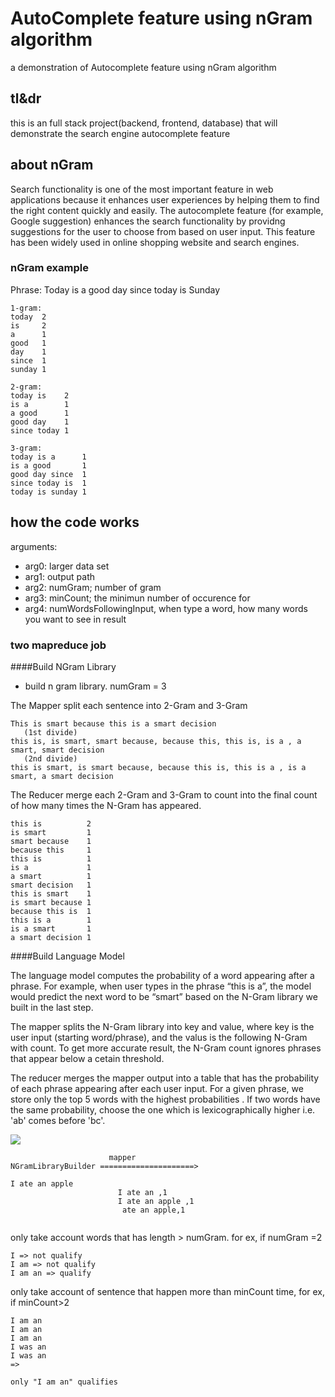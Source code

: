 # AutoComplete feature using nGram algorithm
a demonstration of Autocomplete feature using nGram algorithm 

## tl&dr
this is an full stack project(backend, frontend, database) that will demonstrate the search engine autocomplete feature


## about nGram
Search functionality is one of the most important feature in web applications because it enhances user experiences by helping 
them to find the right content quickly and easily. The autocomplete feature (for example, Google suggestion) enhances the search
functionality by providng suggestions for the user to choose from based on user input. This feature has been widely used in online
shopping website and search engines.

### nGram example


Phrase: Today is a good day since today is Sunday

```
1-gram: 
today  2
is     2
a      1
good   1
day    1
since  1 
sunday 1

2-gram:
today is    2
is a        1
a good      1
good day    1
since today 1 

3-gram:
today is a      1
is a good       1
good day since  1
since today is  1
today is sunday 1   
```



## how the code works
arguments:
- arg0: larger data set
- arg1: output path
- arg2: numGram; number of gram
- arg3: minCount; the minimun number of occurence for 
- arg4: numWordsFollowingInput, when type a word, how many words you want to see in result

### two mapreduce job 
####Build NGram Library 
- build n gram library. numGram = 3

The Mapper split each sentence into 2-Gram and 3-Gram 
```
This is smart because this is a smart decision
   (1st divide)
this is, is smart, smart because, because this, this is, is a , a smart, smart decision
   (2nd divide)
this is smart, is smart because, because this is, this is a , is a smart, a smart decision

 ```

The Reducer merge each 2-Gram and 3-Gram  to count into the final count of how many times the  N-Gram has appeared. 

```
this is          2
is smart         1
smart because    1
because this     1
this is          1
is a             1
a smart          1
smart decision   1
this is smart    1
is smart because 1
because this is  1
this is a        1
is a smart       1
a smart decision 1 

```



####Build Language Model

The language model computes the probability of a word appearing after a phrase. For example, when user types in the phrase “this is a”, the model would predict the next word to be “smart” based on the N-Gram library we built in the last step. 


The mapper splits the N-Gram library into key and value, where key is the user input (starting word/phrase), and the valus is the following N-Gram with count. To get more accurate result, the N-Gram count ignores phrases that appear below a cetain threshold. 

The reducer merges the mapper output into a table that has the probability of each phrase appearing after each user input. For a given phrase, we store only the top 5 words with the highest probabilities . If two words have the same probability, choose the one which is lexicographically higher i.e. 'ab' comes before 'bc'.


![](https://s3-us-west-2.amazonaws.com/donot-delete-github-image/Screen+Shot+2019-02-03+at+7.53.47+AM.png)



```$xslt
                      mapper
NGramLibraryBuilder =====================>  

I ate an apple         
						I ate an ,1 
						I ate an apple ,1
						 ate an apple,1 
		

```
only take account words that has length > numGram. for ex, if numGram =2
```$xslt
I => not qualify
I am => not qualify
I am an => qualify
```
only take account of sentence that happen more than minCount time, for ex, if minCount>2
```$xslt
I am an
I am an
I am an
I was an
I was an
=>

only "I am an" qualifies 
```
